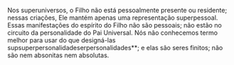 ﻿Nos superuniversos, o Filho não está pessoalmente presente ou residente; nessas criações, Ele mantém apenas uma representação superpessoal. Essas manifestações do espírito do Filho não são pessoais; não estão no circuito da personalidade do Pai Universal. Nós não conhecemos termo melhor para usar do que designá-las supsuperpersonalidadeserpersonalidades**; e elas são seres finitos; não são nem absonitas nem absolutas.